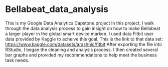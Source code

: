 # Bellabeat_data_analysis
This is my Google Data Analytics Capstone project
In this project, I walk through the data analysis process to gain insight on how to make Bellabeat a larger player in the global
smart device markee.
I used data Fitbit user data provided by Kaggle to acheive this goal.
This is the link to that data set: https://www.kaggle.com/datasets/arashnic/fitbit
After exporting the file into RStudio, I began the cleaning and analysis process.
I then created several bar graphs and provided my recommendations to help meet the business task needs.
